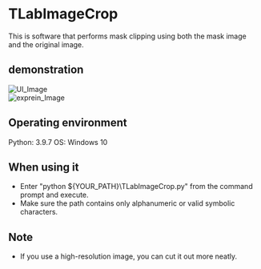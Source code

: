 # TLabImageCrop
This is software that performs mask clipping using both the mask image and the original image.  

## demonstration
![UI_Image](https://user-images.githubusercontent.com/121733943/213375713-eb072071-d181-4572-b934-282436bb0543.png)  
![exprein_Image](https://user-images.githubusercontent.com/121733943/213297583-60b8a58e-1b32-4e3e-a0de-b9ef9ee1bd57.png)  

## Operating environment
Python: 3.9.7
OS: Windows 10

## When using it
- Enter "python ${YOUR_PATH}\TLabImageCrop.py" from the command prompt and execute.  
- Make sure the path contains only alphanumeric or valid symbolic characters.

## Note
- If you use a high-resolution image, you can cut it out more neatly.  
